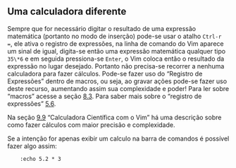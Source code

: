 Uma calculadora diferente
-------------------------

Sempre que for necessário digitar o resultado de uma expressão
matemática (portanto no modo de inserção) pode-se usar o atalho
`Ctrl-r =`, ele ativa o registro de expressões, na linha de
comando do Vim aparece um sinal de igual, digita-se então uma expressão
matemática qualquer tipo `35\*6` e em seguida pressiona-se
`Enter`, o Vim coloca então o resultado da expressão no
lugar desejado. Portanto não precisa-se recorrer a nenhuma calculadora
para fazer cálculos. Pode-se fazer uso do “Registro de Expressões”
dentro de macros, ou seja, ao gravar ações pode-se fazer uso deste
recurso, aumentando assim sua complexidade e poder! Para ler sobre
“macros” acesse a seção [8.3](capitulo_8/gravando_comandos.md). Para saber mais
sobre o “registro de expressões” [5.6](capitulo_5/registro_de_expressoes.md).

Na seção [9.9](capitulo_9/calculadora_cientifica_com_o_vim.md) “Calculadora Científica com o Vim” há uma descrição sobre como fazer cálculos com maior
precisão e complexidade.

Se a intenção for apenas exibir um calculo na barra de comandos é
possível fazer algo assim:

        :echo 5.2 * 3


